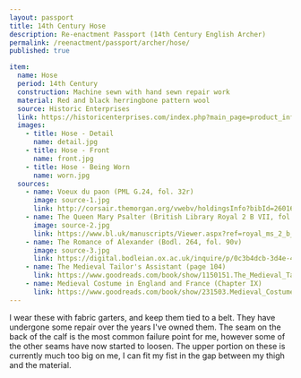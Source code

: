 ```yaml
---
layout: passport
title: 14th Century Hose
description: Re-enactment Passport (14th Century English Archer)
permalink: /reenactment/passport/archer/hose/
published: true

item:
  name: Hose
  period: 14th Century
  construction: Machine sewn with hand sewn repair work
  material: Red and black herringbone pattern wool
  source: Historic Enterprises
  link: https://historicenterprises.com/index.php?main_page=product_info&cPath=99_108&products_id=955
  images:
    - title: Hose - Detail
      name: detail.jpg
    - title: Hose - Front
      name: front.jpg
    - title: Hose - Being Worn
      name: worn.jpg
  sources:
    - name: Voeux du paon (PML G.24, fol. 32r)
      image: source-1.jpg
      link: http://corsair.themorgan.org/vwebv/holdingsInfo?bibId=260160
    - name: The Queen Mary Psalter (British Library Royal 2 B VII, fol. 72v)
      image: source-2.jpg
      link: https://www.bl.uk/manuscripts/Viewer.aspx?ref=royal_ms_2_b_vii_f072v
    - name: The Romance of Alexander (Bodl. 264, fol. 90v)
      image: source-3.jpg
      link: https://digital.bodleian.ox.ac.uk/inquire/p/0c3b4dcb-3d4e-4c69-902a-6c76ed8e4189
    - name: The Medieval Tailor's Assistant (page 104)
      link: https://www.goodreads.com/book/show/1150151.The_Medieval_Tailor_s_Assistant
    - name: Medieval Costume in England and France (Chapter IX)
      link: https://www.goodreads.com/book/show/231503.Medieval_Costume_in_England_and_France
---
```


I wear these with fabric garters, and keep them tied to a belt. They have undergone some repair over the years I've owned them. The seam on the back of the calf is the most common failure point for me, however some of the other seams have now started to loosen. The upper portion on these is currently much too big on me, I can fit my fist in the gap between my thigh and the material.
